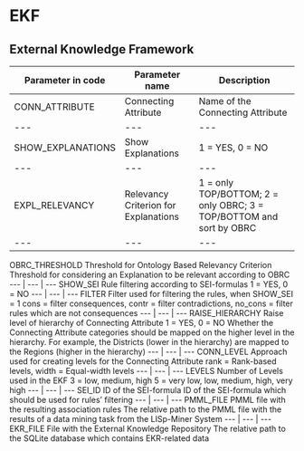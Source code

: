 # EKF
External Knowledge Framework
----------------------------
Parameter in code |	Parameter name |	Description
--- | --- | ---
CONN_ATTRIBUTE |	Connecting Attribute |	Name of the Connecting Attribute
--- | --- | ---
SHOW_EXPLANATIONS |	Show Explanations |	1 = YES, 0 = NO
--- | --- | ---
EXPL_RELEVANCY |	Relevancy Criterion for Explanations |	1 = only TOP/BOTTOM; 2 = only OBRC; 3 = TOP/BOTTOM and sort by OBRC
--- | --- | ---
OBRC_THRESHOLD	Threshold for Ontology Based Relevancy Criterion	Threshold for considering an Explanation to be relevant according to OBRC
--- | --- | ---
SHOW_SEI	Rule filtering according to SEI-formulas	1 = YES, 0 = NO
--- | --- | ---
FILTER	Filter used for filtering the rules, when SHOW_SEI = 1	cons = filter consequences, contr = filter contradictions, no_cons = filter rules which are not consequences
--- | --- | ---
RAISE_HIERARCHY	Raise level of hierarchy of Connecting Attribute	1 = YES, 0 = NO
Whether the Connecting Attribute categories should be mapped on the higher level in the hierarchy. For example, the Districts (lower in the hierarchy) are mapped to the Regions (higher in the hierarchy)
--- | --- | ---
CONN_LEVEL	Approach used for creating levels for the Connecting Attribute	rank = Rank-based levels, width = Equal-width levels
--- | --- | ---
LEVELS	Number of Levels used in the EKF	3 = low, medium, high   5 = very low, low, medium, high, very high
--- | --- | ---
SEI_ID	ID of the SEI-formula 	ID of the SEI-formula which should be used for rules’ filtering
--- | --- | ---
PMML_FILE	PMML file with the resulting association rules 	The relative path to the PMML file with the results of a data mining task from the LISp-Miner System
--- | --- | ---
EKR_FILE	File with the External Knowledge Repository	The relative path to the SQLite database which contains EKR-related data

